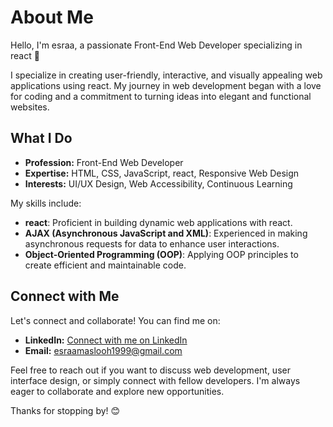 # About Me

Hello, I'm esraa, a passionate Front-End Web Developer specializing in react 👋

I specialize in creating user-friendly, interactive, and visually appealing web applications using react. My journey in web development began with a love for coding and a commitment to turning ideas into elegant and functional websites.

## What I Do

- **Profession:** Front-End Web Developer
- **Expertise:** HTML, CSS, JavaScript, react, Responsive Web Design
- **Interests:** UI/UX Design, Web Accessibility, Continuous Learning



My skills include:

- **react**: Proficient in building dynamic web applications with react.
- **AJAX (Asynchronous JavaScript and XML)**: Experienced in making asynchronous requests for data to enhance user interactions.
- **Object-Oriented Programming (OOP)**: Applying OOP principles to create efficient and maintainable code.

## Connect with Me

Let's connect and collaborate! You can find me on:

- **LinkedIn:** [Connect with me on LinkedIn](https://www.linkedin.com/in/esraa-tareq-274050230/)
- **Email:** esraamaslooh1999@gmail.com

Feel free to reach out if you want to discuss web development, user interface design, or simply connect with fellow developers. I'm always eager to collaborate and explore new opportunities.

Thanks for stopping by! 😊